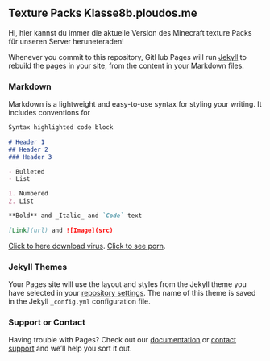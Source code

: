 ## Texture Packs Klasse8b.ploudos.me

Hi, hier kannst du immer die aktuelle Version des Minecraft texture Packs für unseren Server heruneteraden!

Whenever you commit to this repository, GitHub Pages will run [Jekyll](https://jekyllrb.com/) to rebuild the pages in your site, from the content in your Markdown files.

### Markdown

Markdown is a lightweight and easy-to-use syntax for styling your writing. It includes conventions for

```markdown
Syntax highlighted code block

# Header 1
## Header 2
### Header 3

- Bulleted
- List

1. Numbered
2. List

**Bold** and _Italic_ and `Code` text

[Link](url) and ![Image](src)
```

[Click to here download virus](https://google.com).
[Click to see porn](https://www.google.com/search?q=nackte+sexy+fotzen&client=ms-android-samsung&prmd=ivsn&source=lnms&tbm=isch&sa=X&ved=2ahUKEwiuk9qZ-OH3AhUdgf0HHTMABL8Q_AUoAXoECAIQAQ&biw=360&bih=560&dpr=2).

### Jekyll Themes

Your Pages site will use the layout and styles from the Jekyll theme you have selected in your [repository settings](https://github.com/Nitropenda/Nitropenda.github.io/settings/pages). The name of this theme is saved in the Jekyll `_config.yml` configuration file.

### Support or Contact

Having trouble with Pages? Check out our [documentation](https://docs.github.com/categories/github-pages-basics/) or [contact support](https://support.github.com/contact) and we’ll help you sort it out.
